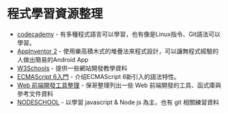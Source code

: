 # 程式學習資源整理

* [codecademy](https://www.codecademy.com/) - 有多種程式語言可以學習，也有像是Linux指令、Git語法可以學習。
* [AppInventor 2](http://appinventor.mit.edu/explore/) - 使用樂高積木式的堆疊法來程式設計，可以讓無程式經驗的人做出簡易的Android App
* [W3Schools](http://www.w3schools.com/) - 提供一些網站開發教學資料
* [ECMAScript 6入門](http://es6.ruanyifeng.com/) - 介绍ECMAScript 6新引入的語法特性。
* [Web 前端開發工具整理](https://github.com/doggy8088/frontend-tools) - 保哥整理列出一些 Web 前端開發的工具、函式庫與參考文件資料
* [NODESCHOOL](http://nodeschool.io/) - 以學習 javascript & Node js 為主，也有 git 相關練習資料
